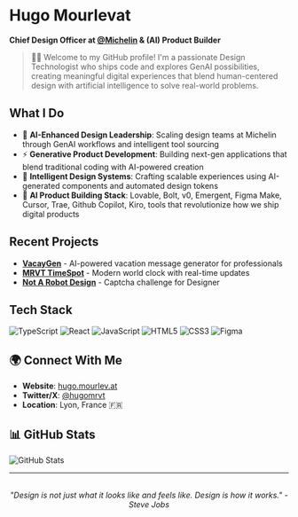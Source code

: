 # Hugo Mourlevat
**Chief Design Officer at [@Michelin](https://github.com/michelin) & (AI) Product Builder**

> 👋🏽 Welcome to my GitHub profile! 
I'm a passionate Design Technologist who ships code and explores GenAI possibilities, creating meaningful digital experiences that blend human-centered design with artificial intelligence to solve real-world problems.

## What I Do

- 🤖 **AI-Enhanced Design Leadership**: Scaling design teams at Michelin through GenAI workflows and intelligent tool sourcing
- ⚡ **Generative Product Development**: Building next-gen applications that blend traditional coding with AI-powered creation
- 🎨 **Intelligent Design Systems**: Crafting scalable experiences using AI-generated components and automated design tokens
- 🚀 **AI Product Building Stack**: Lovable, Bolt, v0, Emergent, Figma Make, Cursor, Trae, Github Copilot, Kiro, tools that revolutionize how we ship digital products



## Recent Projects

- **[VacayGen](https://github.com/hugomrvt/vacaygen)** - AI-powered vacation message generator for professionals
- **[MRVT TimeSpot](https://github.com/hugomrvt/mrvt-timespot)** - Modern world clock with real-time updates
- **[Not A Robot Design](https://github.com/hugomrvt/not-a-robot-design)** - Captcha challenge for Designer

## Tech Stack

![TypeScript](https://img.shields.io/badge/-TypeScript-3178C6?style=flat-square&logo=typescript&logoColor=white)
![React](https://img.shields.io/badge/-React-61DAFB?style=flat-square&logo=react&logoColor=black)
![JavaScript](https://img.shields.io/badge/-JavaScript-F7DF1E?style=flat-square&logo=javascript&logoColor=black)
![HTML5](https://img.shields.io/badge/-HTML5-E34F26?style=flat-square&logo=html5&logoColor=white)
![CSS3](https://img.shields.io/badge/-CSS3-1572B6?style=flat-square&logo=css3&logoColor=white)
![Figma](https://img.shields.io/badge/-Figma-F24E1E?style=flat-square&logo=figma&logoColor=white)

## 🌍 Connect With Me

- **Website**: [hugo.mourlev.at](https://hugo.mourlev.at)
- **Twitter/X**: [@hugomrvt](https://twitter.com/hugomrvt)
- **Location**: Lyon, France 🇫🇷

## 📊 GitHub Stats

<!-- Dark mode version -->
![GitHub Stats](https://github-readme-stats.vercel.app/api?username=hugomrvt&show_icons=true&theme=dark)

<!-- Example: Automatic light/dark theme switching -->
<!-- 
<picture>
  <source media="(prefers-color-scheme: dark)" srcset="https://github-readme-stats.vercel.app/api?username=hugomrvt&show_icons=true&theme=dark">
  <source media="(prefers-color-scheme: light)" srcset="https://github-readme-stats.vercel.app/api?username=hugomrvt&show_icons=true&theme=default">
  <img alt="GitHub Stats" src="https://github-readme-stats.vercel.app/api?username=hugomrvt&show_icons=true&theme=default">
</picture>
-->

---
<br>
<div align="center">
  <i>"Design is not just what it looks like and feels like. Design is how it works." - Steve Jobs</i>
</div>
